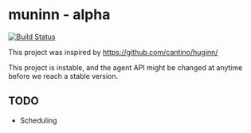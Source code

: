 muninn - alpha
======
[![Build Status](https://api.travis-ci.org/collabspot/muninn.png?branch=master)](https://api.travis-ci.org/collabspot/muninn)


This project was inspired by https://github.com/cantino/huginn/

This project is instable, and the agent API might be changed at anytime before we reach a stable version.

TODO
----

- Scheduling
